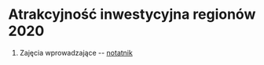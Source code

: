 # Atrakcyjność inwestycyjna regionów 2020

1. Zajęcia wprowadzające -- [notatnik](notebooks/0_init.ipynb) 
